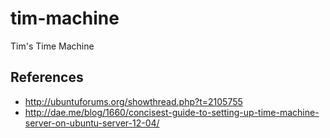 # tim-machine
Tim's Time Machine


## References

* http://ubuntuforums.org/showthread.php?t=2105755
* http://dae.me/blog/1660/concisest-guide-to-setting-up-time-machine-server-on-ubuntu-server-12-04/
